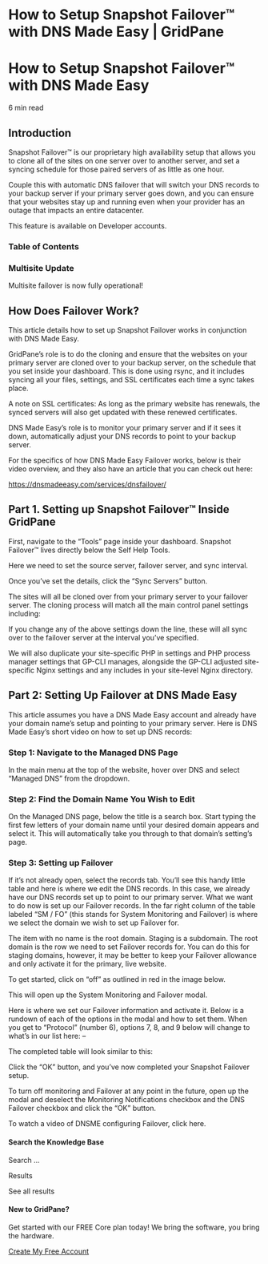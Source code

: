 # How to Setup Snapshot Failover™ with DNS Made Easy | GridPane

# How to Setup Snapshot Failover™ with DNS Made Easy

 

6 min read 

## Introduction

Snapshot Failover™ is our proprietary high availability setup that allows you to clone all of the sites on one server over to another server, and set a syncing schedule for those paired servers of as little as one hour.

Couple this with automatic DNS failover that will switch your DNS records to your backup server if your primary server goes down, and you can ensure that your websites stay up and running even when your provider has an outage that impacts an entire datacenter.

This feature is available on Developer accounts.

### Table of Contents

 

 

### Multisite Update

Multisite failover is now fully operational!

## How Does Failover Work?

This article details how to set up Snapshot Failover works in conjunction with DNS Made Easy.

GridPane’s role is to do the cloning and ensure that the websites on your primary server are cloned over to your backup server, on the schedule that you set inside your dashboard. This is done using rsync, and it includes syncing all your files, settings, and SSL certificates each time a sync takes place.

A note on SSL certificates: As long as the primary website has renewals, the synced servers will also get updated with these renewed certificates.

DNS Made Easy’s role is to monitor your primary server and if it sees it down, automatically adjust your DNS records to point to your backup server.

For the specifics of how DNS Made Easy Failover works, below is their video overview, and they also have an article that you can check out here:

https://dnsmadeeasy.com/services/dnsfailover/

 

 

## Part 1. Setting up Snapshot Failover™ Inside GridPane

First, navigate to the “Tools” page inside your dashboard. Snapshot Failover™ lives directly below the Self Help Tools.

Here we need to set the source server, failover server, and sync interval.

Once you’ve set the details, click the “Sync Servers” button.

The sites will all be cloned over from your primary server to your failover server. The cloning process will match all the main control panel settings including:

If you change any of the above settings down the line, these will all sync over to the failover server at the interval you’ve specified.

We will also duplicate your site-specific PHP in settings and PHP process manager settings that GP-CLI manages, alongside the GP-CLI adjusted site-specific Nginx settings and any includes in your site-level Nginx directory.

 

## Part 2: Setting Up Failover at DNS Made Easy

This article assumes you have a DNS Made Easy account and already have your domain name’s setup and pointing to your primary server. Here is DNS Made Easy’s short video on how to set up DNS records:

 

 

### Step 1: Navigate to the Managed DNS Page

In the main menu at the top of the website, hover over DNS and select “Managed DNS” from the dropdown.

 

### Step 2: Find the Domain Name You Wish to Edit

On the Managed DNS page, below the title is a search box. Start typing the first few letters of your domain name until your desired domain appears and select it. This will automatically take you through to that domain’s setting’s page.

 

### Step 3: Setting up Failover

If it’s not already open, select the records tab. You’ll see this handy little table and here is where we edit the DNS records. In this case, we already have our DNS records set up to point to our primary server. What we want to do now is set up our Failover records. In the far right column of the table labeled “SM / FO” (this stands for System Monitoring and Failover) is where we select the domain we wish to set up Failover for.

The item with no name is the root domain. Staging is a subdomain. The root domain is the row we need to set Failover records for. You can do this for staging domains, however, it may be better to keep your Failover allowance and only activate it for the primary, live website.

To get started, click on “off” as outlined in red in the image below.

This will open up the System Monitoring and Failover modal.

Here is where we set our Failover information and activate it. Below is a rundown of each of the options in the modal and how to set them. When you get to “Protocol” (number 6), options 7, 8, and 9 below will change to what’s in our list here: –

The completed table will look similar to this:

Click the “OK” button, and you’ve now completed your Snapshot Failover setup.

To turn off monitoring and Failover at any point in the future, open up the modal and deselect the Monitoring Notifications checkbox and the DNS Failover checkbox and click the “OK” button.

To watch a video of DNSME configuring Failover, click here.

 

 

#### Search the Knowledge Base

Search ...

 Results

See all results

#### New to GridPane?

Get started with our FREE Core plan today! We bring the software, you bring the hardware.

[Create My Free Account](https://gridpane.com/checkout/?plan=core)

